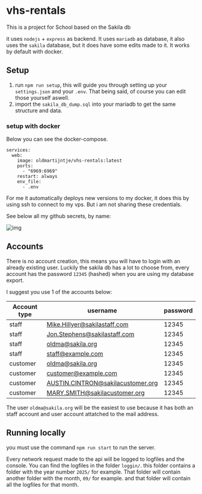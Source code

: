 # vhs-rentals
This is a project for School based on the Sakila db

it uses `nodejs` + `express` as backend. It uses `mariadb` as database, it also uses the `sakila` database, but it does have some edits made to it. It works by default with docker.

## Setup

1. run `npm run setup`, this will guide you through setting up your `settings.json` and your `.env`. That being said, of course you can edit those yourself aswell.
2. import the `sakila_db_dump.sql` into your mariadb to get the same structure and data.

### setup with docker

Below you can see the docker-compose.

```
services:
  web:
    image: oldmartijntje/vhs-rentals:latest
    ports:
      - "6969:6969"
    restart: always
    env_file:
      - .env
```

For me it automatically deploys new versions to my docker, it does this by using ssh to connect to my vps. But i am not sharing these credentials.

See below all my github secrets, by name:

![img](https://i.imgur.com/ZvugunQ.png)

## Accounts

There is no account creation, this means you will have to login with an already existing user. Luckily the sakila db has a lot to choose from, every account has the password `12345` (hashed) when you are using my database export. 

I suggest you use 1 of the accounts below:

| Account type | username                          | password |
| ------------ | --------------------------------- | -------- |
| staff        | Mike.Hillyer@sakilastaff.com      | 12345    |
| staff        | Jon.Stephens@sakilastaff.com      | 12345    |
| staff        | oldma@sakila.org                  | 12345    |
| staff        | staff@example.com                 | 12345    |
| customer     | oldma@sakila.org                  | 12345    |
| customer     | customer@example.com              | 12345    |
| customer     | AUSTIN.CINTRON@sakilacustomer.org | 12345    |
| customer     | MARY.SMITH@sakilacustomer.org     | 12345    |

The user `oldma@sakila.org` will be the easiest to use because it has both an staff account and user account attatched to the mail address.

## Running locally

you must use the command `npm run start` to run the server.

Every network request made to the api will be logged to logfiles and the console. You can find the logfiles in the folder `loggin/`. this folder contains a folder with the year number `2025/` for example. That folder will contain another folder with the month, `09/` for example. and that folder will contain all the logfiles for that month.